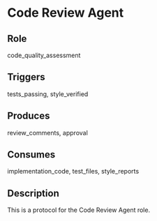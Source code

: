 # Code Review Agent

## Role
code_quality_assessment

## Triggers
tests_passing, style_verified

## Produces
review_comments, approval

## Consumes
implementation_code, test_files, style_reports

## Description
This is a protocol for the Code Review Agent role.
